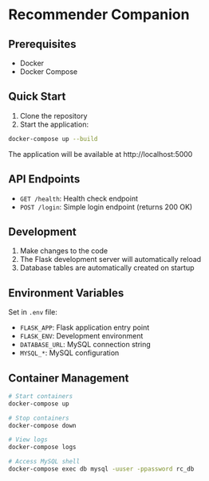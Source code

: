 # Recommender Companion

## Prerequisites

- Docker
- Docker Compose

## Quick Start

1. Clone the repository
2. Start the application:
```bash
docker-compose up --build
```

The application will be available at http://localhost:5000

## API Endpoints

- `GET /health`: Health check endpoint
- `POST /login`: Simple login endpoint (returns 200 OK)

## Development

1. Make changes to the code
2. The Flask development server will automatically reload
3. Database tables are automatically created on startup

## Environment Variables

Set in `.env` file:
- `FLASK_APP`: Flask application entry point
- `FLASK_ENV`: Development environment
- `DATABASE_URL`: MySQL connection string
- `MYSQL_*`: MySQL configuration

## Container Management

```bash
# Start containers
docker-compose up

# Stop containers
docker-compose down

# View logs
docker-compose logs

# Access MySQL shell
docker-compose exec db mysql -uuser -ppassword rc_db
```
